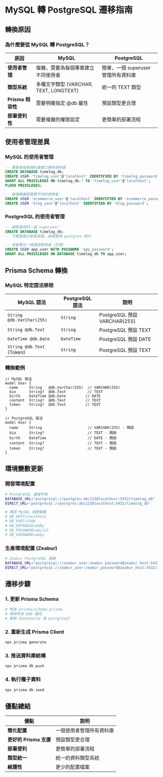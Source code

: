 # MySQL 轉 PostgreSQL 遷移指南

## 轉換原因

### 為什麼要從 MySQL 轉 PostgreSQL？

| 原因 | MySQL | PostgreSQL |
|------|-------|------------|
| **使用者管理** | 複雜，需要為每個專案建立不同使用者 | 簡單，一個 superuser 管理所有資料庫 |
| **類型系統** | 多種文字類型 (VARCHAR, TEXT, LONGTEXT) | 統一的 TEXT 類型 |
| **Prisma 相容性** | 需要明確指定 @db 屬性 | 預設類型更合理 |
| **部署便利性** | 需要複雜的權限設定 | 更簡單的部署流程 |

## 使用者管理差異

### MySQL 的使用者管理
```sql
-- 需要為每個資料庫建立專用使用者
CREATE DATABASE timelog_db;
CREATE USER 'timelog_user'@'localhost' IDENTIFIED BY 'timelog_password';
GRANT ALL PRIVILEGES ON timelog_db.* TO 'timelog_user'@'localhost';
FLUSH PRIVILEGES;

-- 每個專案都需要不同的使用者
CREATE USER 'ecommerce_user'@'localhost' IDENTIFIED BY 'ecommerce_password';
CREATE USER 'blog_user'@'localhost' IDENTIFIED BY 'blog_password';
```

### PostgreSQL 的使用者管理
```sql
-- 通常使用同一個 superuser
CREATE DATABASE timelog_db;
-- 不需要建立新使用者，直接使用 postgres 用戶

-- 或者建立一個通用使用者（可選）
CREATE USER app_user WITH PASSWORD 'app_password';
GRANT ALL PRIVILEGES ON DATABASE timelog_db TO app_user;
```

## Prisma Schema 轉換

### MySQL 特定語法移除

| MySQL 語法 | PostgreSQL 語法 | 說明 |
|------------|-----------------|------|
| `String @db.VarChar(255)` | `String` | PostgreSQL 預設 VARCHAR(255) |
| `String @db.Text` | `String` | PostgreSQL 預設 TEXT |
| `DateTime @db.Date` | `DateTime` | PostgreSQL 預設 DATE |
| `String @db.Text` (Token) | `String` | PostgreSQL 預設 TEXT |

### 轉換範例

```prisma
// MySQL 寫法
model User {
  name     String   @db.VarChar(255)  // VARCHAR(255)
  bio      String?  @db.Text          // TEXT
  birth    DateTime @db.Date         // DATE
  content  String?  @db.Text         // TEXT
  token    String?  @db.Text         // TEXT
}

// PostgreSQL 寫法
model User {
  name     String                     // VARCHAR(255) - 預設
  bio      String?                    // TEXT - 預設
  birth    DateTime                   // DATE - 預設
  content  String?                    // TEXT - 預設
  token    String?                    // TEXT - 預設
}
```

## 環境變數更新

### 開發環境配置
```bash
# PostgreSQL 連接字串
DATABASE_URL="postgresql://postgres:abc123@localhost:5432/timelog_db"
DIRECT_URL="postgresql://postgres:abc123@localhost:5432/timelog_db"

# 移除 MySQL 相關變數
# DB_HOST=localhost
# DB_PORT=3306
# DB_DATABASE=abby
# DB_PASSWORD=abc123
# DB_USERNAME=abby
```

### 生產環境配置 (Zeabur)
```bash
# Zeabur PostgreSQL 連接
DATABASE_URL="postgresql://zeabur_user:zeabur_password@zeabur_host:5432/zeabur_db"
DIRECT_URL="postgresql://zeabur_user:zeabur_password@zeabur_host:5432/zeabur_db"
```

## 遷移步驟

### 1. 更新 Prisma Schema
```bash
# 修改 prisma/schema.prisma
# 移除所有 @db 屬性
# 更新 datasource 為 postgresql
```

### 2. 重新生成 Prisma Client
```bash
npx prisma generate
```

### 3. 推送資料庫結構
```bash
npx prisma db push
```

### 4. 執行種子資料
```bash
npx prisma db seed
```

## 優點總結

| 優點 | 說明 |
|------|------|
| **簡化配置** | 一個使用者管理所有資料庫 |
| **更好的 Prisma 支援** | 預設類型更合理 |
| **部署便利** | 更簡單的部署流程 |
| **類型統一** | 統一的資料類型系統 |
| **維護性** | 更少的配置檔案 |
